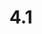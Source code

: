 ---
layout: default
title: 4.1
lang: en
headline: |-
  Within each faculty, explore and implement inclusion of appropriate, traditional and contemporary Indigenous epistemological and ontological knowledge and methodological approaches into curriculums
why: |-
  While it is unlikely that all faculties will be able to hire Indigenous professors, this cannot be a barrier to including Indigenous epistemological and ontological knowledge and methodological approaches within their curriculums. Therefore, uOttawa encourages all teaching programs on campus to consider introducing Indigenous principles specific to their disciplines, because they have the potential to effectively support student learning while also promoting innovation through new forms of knowledge production. For instance, the Faculty of Engineering could work with Indigenous knowledge holders to develop curriculum around the principles of canoe and kayak construction or around the issues of water conservation, management and protection by working with knowledge holders who carry the teachings related to water. The Department of Geography, Environment and Geomatics’ expertise in climate change could be strengthened by the introduction of traditional knowledge around hydrology, changes in plant life and animal behaviours. Curriculums will be supportive of generative practice. Additionally, support should be provided to those professors, departments and faculties interested in curriculum revitalization and transformation in this fashion.

  This dual strategy will engage Indigenous students more effectively and increase enrolment at uOttawa.
when: |-
  Short term
how: |-
  Ensuring that there are appropriate support people in various sectors of the campus, such as the Indigenous community engagement officer at Mashkawazìwogamig (position already filled) who can assist with building the appropriate community connections faculty members need to pursue new research programs.

  Additional support is required in the form of an Indigenous curriculum specialist within the TLSS to assist faculty members.

  This additionally requires the creation of a place within the University where there is a critical mass of Indigenous scholars who can bring in Indigenous intellectual traditions, to rethink existing fields, disciplines and approaches across campus (see hoop 2.2 and 2.3). It is not feasible for each program or faculty to develop this capacity on its own.

  There are also specific goals/targets that each faculty should meet to make this happen:
  - Each faculty should commit to seconding one or more of its professors to be trained as academic Indigenization leads.
  - Each faculty should establish a committee on academic Indigenization that will work with the Indigenous Affairs office and the academic Indigenization leads.
  - Training should be coordinated by the Indigenous Affairs office and the renewed Institute of Indigenous Research and Studies.
cost: |-
  Hire, at a minimum, one Indigenous curriculum specialist within the TLSS (with a goal to hire others as need arises).

  Potential for creation of new course code(s) as curriculum is redesigned due to research directions and outcomes.
who: |-
  Provost/Deans/Vice-Provost, Academic Affairs/Vice-deans
---
